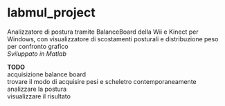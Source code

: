 # labmul_project
Analizzatore di postura tramite BalanceBoard della Wii e Kinect per Windows, con visualizzatore di scostamenti posturali e distribuzione peso per confronto grafico <br>
<i>Sviluppato in Matlab</i>


<b>TODO</b><br>
acquisizione balance board <br>
trovare il modo di acquisire pesi e scheletro contemporaneamente <br>
analizzare la postura <br>
visualizzare il risultato <br>
